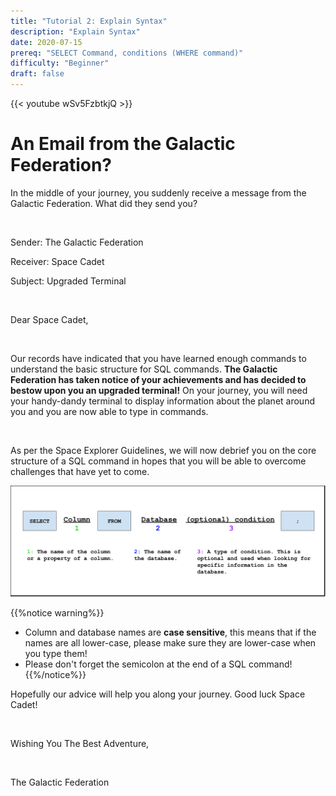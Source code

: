 ```yaml
---
title: "Tutorial 2: Explain Syntax"
description: "Explain Syntax"
date: 2020-07-15
prereq: "SELECT Command, conditions (WHERE command)"
difficulty: "Beginner"
draft: false
---
```


{{< youtube wSv5FzbtkjQ >}}

# An Email from the Galactic Federation?
In the middle of your journey, you suddenly receive a message from the Galactic Federation. What did they send you?

<br/>

Sender: The Galactic Federation

Receiver: Space Cadet

Subject: Upgraded Terminal

<br/>

Dear Space Cadet,

<br/>

Our records have indicated that you have learned enough commands to understand the basic structure for SQL commands.
**The Galactic Federation has taken notice of your achievements and has decided to bestow upon you an upgraded terminal!**
On your journey, you will need your handy-dandy terminal to display information about the planet around you and you are now able to type in commands. 

<br/>

As per the Space Explorer Guidelines, we will now debrief you on the core structure of a SQL 
command in hopes that you will be able to overcome challenges that have yet to come.

![Syntax](assets/Tutorial.png)

{{%notice warning%}}
* Column and database names are **case sensitive**, this means that if the names are all lower-case, please make sure they are lower-case when you type them!
* Please don't forget the semicolon at the end of a SQL command!
{{%/notice%}}

Hopefully our advice will help you along your journey. Good luck Space Cadet!

<br/>

Wishing You The Best Adventure,

<br/>

The Galactic Federation




